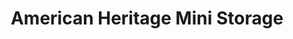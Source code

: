 ---
title: "American Heritage Mini Storage"
url: /anacortes/american-heritage-mini-storage/
shop: storage rental
---